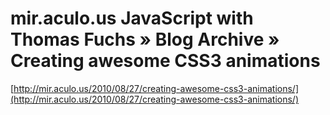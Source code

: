 <!--
id: 1021142912
link: http://tumblr.atmos.org/post/1021142912/mir-aculo-us-javascript-with-thomas-fuchs-blog
slug: mir-aculo-us-javascript-with-thomas-fuchs-blog
date: Fri Aug 27 2010 12:48:45 GMT-0700 (PDT)
publish: 2010-08-027
tags: 
title: mir.aculo.us JavaScript with Thomas Fuchs » Blog Archive » Creating awesome CSS3 animations
-->


mir.aculo.us JavaScript with Thomas Fuchs » Blog Archive » Creating awesome CSS3 animations
===========================================================================================

[http://mir.aculo.us/2010/08/27/creating-awesome-css3-animations/](http://mir.aculo.us/2010/08/27/creating-awesome-css3-animations/)

